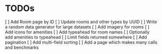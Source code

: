 # TODOs

[ ] Add Room page by ID
[ ] Update rooms and other types by UUID
[ ] Write a random data generator for large datasets
[ ] Add imagery for rooms
[ ] Add icons for amenities
[ ] Add typeahead for room names
[ ] Optionally add amenities to typeahead
[ ] Limit fields returned somewhere
[ ] Add pagination
[ ] Add multi-field sorting
[ ] Add a page which makes many calls and benchmarks
